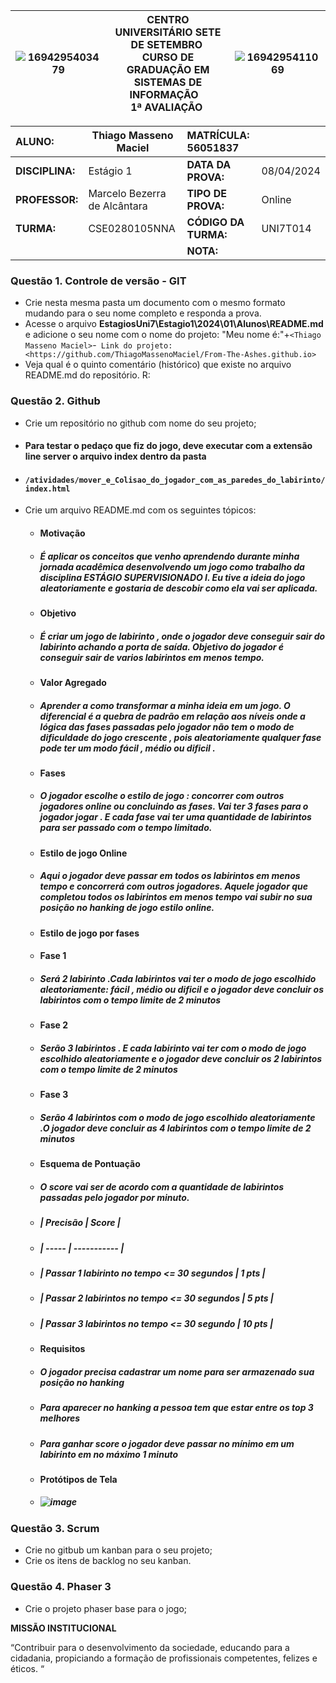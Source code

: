 |![1694295403479](image/1694295403479.png)| **CENTRO UNIVERSITÁRIO SETE DE SETEMBRO**  <br />CURSO DE GRADUAÇÃO EM SISTEMAS DE INFORMAÇÃO   <br />1ª AVALIAÇÃO  | ![1694295411069](image/1694295411069.png) |
| ------------------------------------------------------------- | ------------------------------------------------------------------------------------------------------------------------------------- | --------------------------------------- |

| **ALUNO:**      |       Thiago Masseno Maciel         | **MATRÍCULA:**   56051837    |            |
| :-------------------- | ----------------------------- | :-------------------------- | ---------- |
| **DISCIPLINA:** | Estágio 1                    | **DATA DA PROVA:**    | 08/04/2024 |
| **PROFESSOR:**  | Marcelo Bezerra de Alcântara | **TIPO DE PROVA:**    | Online     |
| **TURMA:**      | CSE0280105NNA                 | **CÓDIGO DA TURMA:** | UNI7T014   |
|                       |                               | **NOTA:**             |            |

### **Questão 1.** Controle de versão - GIT

- Crie nesta mesma pasta um documento com o mesmo formato mudando para o seu nome completo e responda a prova.
- Acesse o arquivo **EstagiosUni7\Estagio1\2024\01\Alunos\README.md** e adicione o seu nome com o nome do projeto: "Meu nome é:"+`<Thiago Masseno Maciel>`-` Link do projeto:<https://github.com/ThiagoMassenoMaciel/From-The-Ashes.github.io>`
- Veja qual é o quinto comentário (histórico) que existe no arquivo README.md do repositório.
  R:

### **Questão 2.** Github

- Crie um repositório no github com nome do seu projeto;
 - #### Para testar o pedaço que fiz do jogo, deve executar com a extensão line server o arquivo index dentro da pasta 
 - #### `/atividades/mover_e_Colisao_do_jogador_com_as_paredes_do_labirinto/index.html`
- Crie um arquivo README.md com os seguintes tópicos:

  - #### Motivação
  - ##### É aplicar os conceitos que venho aprendendo durante minha jornada acadêmica desenvolvendo um jogo como trabalho da disciplina ESTÁGIO SUPERVISIONADO I. Eu tive a ideia do jogo aleatoriamente e gostaria de descobir como ela vai ser aplicada.

  - #### Objetivo
  - ##### É criar um jogo de labirinto , onde o jogador deve conseguir sair do labirinto achando a porta de saída. Objetivo do jogador é conseguir sair de varios labirintos em menos tempo.

  - #### Valor Agregado
  - ##### Aprender a como transformar a minha ideia em um jogo. O diferencial é a quebra de padrão em relação aos níveis onde a lógica das fases passadas pelo jogador não tem o modo de dificuldade do jogo crescente , pois aleatoriamente qualquer fase pode ter um modo fácil , médio ou dificil .

  - #### Fases
  - ##### O jogador escolhe o estilo de jogo : concorrer com outros jogadores online ou concluindo as fases. Vai ter 3 fases para o jogador jogar . E cada fase vai ter uma quantidade de labirintos para ser passado com o tempo limitado.
  - #### Estilo de jogo Online
  - ##### Aqui o jogador deve passar em todos os labirintos em menos tempo e concorrerá com outros jogadores. Aquele jogador que completou todos os labirintos em menos tempo vai subir no sua posição no hanking de jogo estilo online.

  - #### Estilo de jogo por fases
  - #### Fase 1
  - ##### Será 2 labirinto .Cada labirintos vai ter o modo de jogo escolhido aleatoriamente: fácil , médio ou dificil e o jogador deve concluir os labirintos com o tempo limite de 2 minutos

  - #### Fase 2
  - ##### Serão 3 labirintos . E cada labirinto vai ter com o modo de jogo escolhido aleatoriamente e o jogador deve concluir os 2 labirintos com o tempo limite de 2 minutos

  - #### Fase 3 
  - ##### Serão 4 labirintos com o modo de jogo escolhido aleatoriamente .O jogador deve concluir as 4 labirintos com o tempo limite de 2 minutos

  - #### Esquema de Pontuação
  - ##### O score vai ser de acordo com a quantidade de labirintos passadas pelo jogador por minuto.

  - ##### | Precisão | Score |
  - ##### | ----- | ----------- |
  - ##### | Passar 1 labirinto no tempo <= 30 segundos | 1 pts |
  - ##### | Passar 2 labirintos no tempo <= 30 segundos | 5 pts |
  - ##### | Passar 3 labirintos no tempo <= 30 segundo | 10 pts |

  - #### Requisitos
  - ##### O jogador precisa cadastrar um nome para ser armazenado sua posição no hanking 
  - ##### Para aparecer no hanking a pessoa tem que estar entre os top 3 melhores
  - ##### Para ganhar score o jogador deve passar no mínimo em um labirinto em no máximo 1 minuto


  - #### Protótipos de Tela
  - ##### ![image](https://github.com/ThiagoMassenoMaciel/From-The-Ashes.github.io/assets/107934374/f1fe526a-0165-48a6-be74-3a5fc7848cbb)

### **Questão 3.** Scrum

- Crie no gitbub um kanban para o seu projeto;
- Crie os itens de backlog no seu kanban.

### **Questão 4.** Phaser 3

* Crie o projeto phaser base para o jogo;

**MISSÃO INSTITUCIONAL**

“Contribuir para o desenvolvimento da sociedade, educando para a cidadania, propiciando a formação de profissionais competentes, felizes e éticos. “
